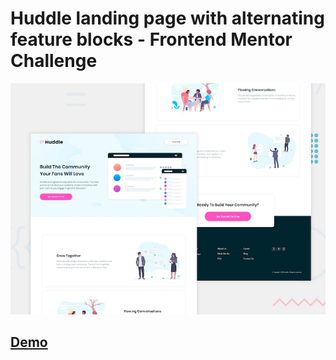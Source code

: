 # Huddle landing page with alternating feature blocks - Frontend Mentor Challenge

![Design preview for the Huddle landing page with alternating feature blocks coding challenge](./design/desktop-preview.jpg)

## [Demo](https://huddle-landing-page.carolinavero.now.sh/)
